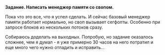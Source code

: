 **Задание. Написать менеджер памяти со свопом.**

Пока что это все, что я успел сделать. И сейчас базовый менеджер памяти работает нормально,
но своп вызывает сегфолты. Особенно при запросе блоков из нескольких потоков сразу.

Собираюсь доделать на выходных. Попробую, но задание оказалось сложнее, чем я думал - 
я уже примерно 30 часов на него потратил и еще много чего нужно отладить и исправить...


